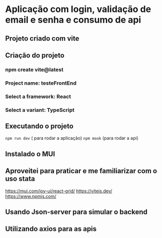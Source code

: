 # Aplicação com login, validação de email e senha e consumo de api 


## Projeto criado com vite 

## Criação do projeto
### npm create vite@latest
### Project name: testeFrontEnd
### Select a framework: React 
### Select a variant: TypeScript

## Executando o projeto

``` npm run dev ``` ( para rodar a aplicação) 
`` npm mook `` (para rodar a api)


## Instalado o MUI
## Aproveitei para praticar e me familiarizar com o uso stata

 
https://mui.com/joy-ui/react-grid/
https://vitejs.dev/
https://www.npmjs.com/


## Usando Json-server para simular o backend

## Utilizando axios para as apis


